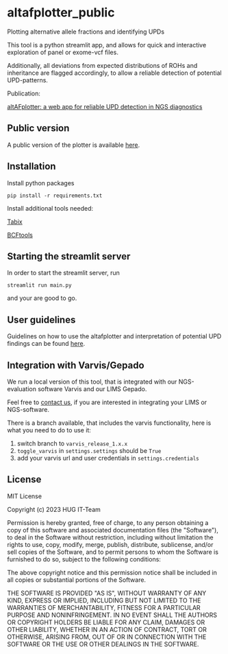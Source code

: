 # altafplotter_public

Plotting alternative allele fractions and identifying UPDs

This tool is a python streamlit app, and allows for quick and interactive exploration of panel or exome-vcf files.

Additionally, all deviations from expected distributions of ROHs and inheritance are flagged accordingly, to allow a reliable detection of potential UPD-patterns.

Publication:

[altAFplotter: a web app for reliable UPD detection in NGS diagnostics](https://www.biorxiv.org/content/10.1101/2023.08.08.546838v1)

## Public version

A public version of the plotter is available [here](https://altafplotter.uni-leipzig.de/).

## Installation

Install python packages

`pip install -r requirements.txt`

Install additional tools needed:

[Tabix](https://wiki.wubrowse.org/How_to_install_tabix)

[BCFtools](https://samtools.github.io/bcftools/howtos/install.html)

## Starting the streamlit server

In order to start the streamlit server, run

```
streamlit run main.py
```

and your are good to go.

## User guidelines

Guidelines on how to use the altafplotter and interpretation of potential UPD findings can be found [here](https://github.com/maxmilianr/altafplotter_public/blob/main/user_guideline/user_guideline.md).

## Integration with Varvis/Gepado

We run a local version of this tool, that is integrated with our NGS-evaluation software Varvis and our LIMS Gepado.

Feel free to [contact us](mailto:hug-ito@medizin.uni-leipzig.de), if you are interested in integrating your LIMS or NGS-software.

There is a branch available, that includes the varvis functionality, here is what you need to do to use it:

1. switch branch to `varvis_release_1.x.x`
2. `toggle_varvis` in `settings.settings` should be `True`
3. add your varvis url and user credentials in `settings.credentials`

## License

MIT License

Copyright (c) 2023 HUG IT-Team

Permission is hereby granted, free of charge, to any person obtaining a copy
of this software and associated documentation files (the "Software"), to deal
in the Software without restriction, including without limitation the rights
to use, copy, modify, merge, publish, distribute, sublicense, and/or sell
copies of the Software, and to permit persons to whom the Software is
furnished to do so, subject to the following conditions:

The above copyright notice and this permission notice shall be included in all
copies or substantial portions of the Software.

THE SOFTWARE IS PROVIDED "AS IS", WITHOUT WARRANTY OF ANY KIND, EXPRESS OR
IMPLIED, INCLUDING BUT NOT LIMITED TO THE WARRANTIES OF MERCHANTABILITY,
FITNESS FOR A PARTICULAR PURPOSE AND NONINFRINGEMENT. IN NO EVENT SHALL THE
AUTHORS OR COPYRIGHT HOLDERS BE LIABLE FOR ANY CLAIM, DAMAGES OR OTHER
LIABILITY, WHETHER IN AN ACTION OF CONTRACT, TORT OR OTHERWISE, ARISING FROM,
OUT OF OR IN CONNECTION WITH THE SOFTWARE OR THE USE OR OTHER DEALINGS IN THE
SOFTWARE.
